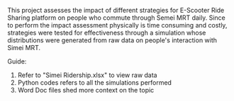 This project assesses the impact of different strategies for E-Scooter Ride Sharing platform on people who commute through Semei MRT daily. Since to perform the impact assessment physically is time consuming and costly, strategies were tested for effectiveness through a simulation whose distributions were generated from raw data on people's interaction with Simei MRT.

Guide:
1. Refer to "Simei Ridership.xlsx" to view raw data
2. Python codes refers to all the simulations performed
3. Word Doc files shed more context on the topic
